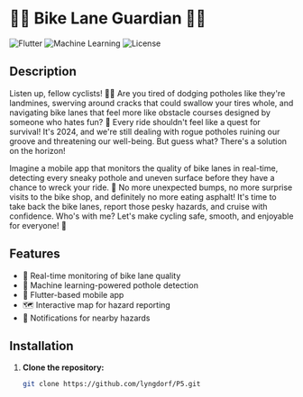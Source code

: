 # 🚴‍♂️ Bike Lane Guardian 🚴‍♀️

![Flutter](https://img.shields.io/badge/Flutter-Framework-blue)
![Machine Learning](https://img.shields.io/badge/Machine%20Learning-Powered-brightgreen)
![License](https://img.shields.io/badge/License-MIT-yellow)

## Description

Listen up, fellow cyclists! 🚴‍♂️ Are you tired of dodging potholes like they're landmines, swerving around cracks that could swallow your tires whole, and navigating bike lanes that feel more like obstacle courses designed by someone who hates fun? 😤 Every ride shouldn't feel like a quest for survival! It's 2024, and we're still dealing with rogue potholes ruining our groove and threatening our well-being. But guess what? There's a solution on the horizon!

Imagine a mobile app that monitors the quality of bike lanes in real-time, detecting every sneaky pothole and uneven surface before they have a chance to wreck your ride. 🌟 No more unexpected bumps, no more surprise visits to the bike shop, and definitely no more eating asphalt! It's time to take back the bike lanes, report those pesky hazards, and cruise with confidence. Who's with me? Let's make cycling safe, smooth, and enjoyable for everyone! 💪

## Features

- 🚀 Real-time monitoring of bike lane quality
- 🧠 Machine learning-powered pothole detection
- 📱 Flutter-based mobile app
- 🗺️ Interactive map for hazard reporting
- 🔔 Notifications for nearby hazards

## Installation

1. **Clone the repository:**
   ```sh
   git clone https://github.com/lyngdorf/P5.git
